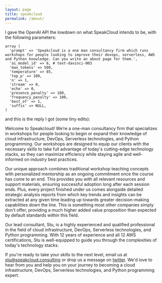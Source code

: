 ```yaml
---
layout: page
title: speakcloud
permalink: /about/
---
```


I gave the OpenAI API the lowdown on what SpeakCloud intends to be, with the following parameters:

```
array (
  'prompt' => 'Speakcloud is a one man consultancy firm which runs workshops for people looking to improve their devops, serverless, AWS and Python knowledge. Can you write an about page for them.',
  'ai_model_id' => 8, # text-davinci-003
  'max_tokens' => 500,
  'temperature' => 85,
  'top_p' => 100,
  'n' => 1,
  'stream' => 0,
  'echo' => 0,
  'presence_penalty' => 100,
  'frequency_penalty' => 100,
  'best_of' => 1,
  'suffix' => NULL,
)  
```

and this is the reply I got (some tiny edits): 

Welcome to Speakcloud! We’re a one-man consultancy firm that specializes in workshops for people looking to begin or expand their knowledge of cloud infrastructure, DevOps, Serverless technologies, and Python programming. Our workshops are designed to equip our clients with the necessary skills to take full advantage of today's cutting-edge technology stacks, so they can maximize efficiency while staying agile and well-informed on industry best practices.

Our unique approach combines traditional workshop teaching concepts with personalized mentorship as an ongoing commitment once the course has come to an end. This provides you with all relevant resources and support materials, ensuring successful adoption long after each session ends. Plus, every project finished under us comes alongside detailed strategic analysis reports from which key trends and insights can be extracted at any given time leading up towards greater decision-making capabilities down the line. This is something most other companies simply don't offer, providing a much higher added value proposition than expected by default standards within this field.

Our lead consultant, Stu, is a highly experienced and qualified professional in the field of cloud infrastructure, DevOps, Serverless technologies, and Python programming. With 12 years of experience and all 12 AWS certifications, Stu is well-equipped to guide you through the complexities of today's technology stacks.

If you're ready to take your skills to the next level, email us at [stu@speakcloud.consulting](mailto:stu@speakcloud.consulting) or drop us a message on [twitter](https://twitter.com/speakclouder). We'd love to hear from you and help you on your journey to becoming a cloud infrastructure, DevOps, Serverless technologies, and Python programming expert.
